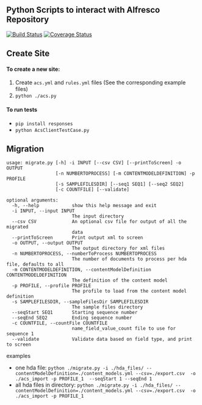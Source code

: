 ## Python Scripts to interact with Alfresco Repository
[![Build Status](https://travis-ci.org/uw-it-edm/acs-python-scripts.svg?branch=develop)](https://travis-ci.org/uw-it-edm/acs-python-scripts)
[![Coverage Status](https://coveralls.io/repos/github/uw-it-edm/acs-python-scripts/badge.svg?branch=develop)](https://coveralls.io/github/uw-it-edm/acs-python-scripts?branch=develop)

## Create Site

#### To create a new site:
1. Create `acs.yml` and `rules.yml` files (See the corresponding example files)
2. `python ./acs.py`

#### To run tests 
* `pip install responses` 
* `python AcsClientTestCase.py`


## Migration
```
usage: migrate.py [-h] -i INPUT [--csv CSV] [--printToScreen] -o OUTPUT
                  [-n NUMBERTOPROCESS] [-m CONTENTMODELDEFINITION] -p PROFILE
                  [-s SAMPLEFILESDIR] [--seq1 SEQ1] [--seq2 SEQ2]
                  [-c COUNTFILE] [--validate]

optional arguments:
  -h, --help            show this help message and exit
  -i INPUT, --input INPUT
                        The input directory
  --csv CSV             An optional csv file for output of all the migrated
                        data
  --printToScreen       Print output xml to screen
  -o OUTPUT, --output OUTPUT
                        The output directory for xml files
  -n NUMBERTOPROCESS, --numberToProcess NUMBERTOPROCESS
                        The number of documents to process per hda file, defaults to all
  -m CONTENTMODELDEFINITION, --contentModelDefinition CONTENTMODELDEFINITION
                        The definition of the content model
  -p PROFILE, --profile PROFILE
                        The profile to load from the content model definition
  -s SAMPLEFILESDIR, --sampleFilesDir SAMPLEFILESDIR
                        The sample files directory
  --seqStart SEQ1       Starting sequence number
  --seqEnd SEQ2         Ending sequence number
  -c COUNTFILE, --countFile COUNTFILE
                        name_field_value_count file to use for sequence 1
  --validate            Validate data based on field type, and print to screen

```

examples
 * one hda file: `python ./migrate.py -i ./hda_files/ --contentModelDefinition=./content_models.yml --csv=./export.csv  -o ./acs_import -p PROFILE_1  --seqStart 1 --seqEnd 1`
 * all hda files in directory: `python ./migrate.py -i ./hda_files/ --contentModelDefinition=./content_models.yml --csv=./export.csv  -o ./acs_import -p PROFILE_1`
 
